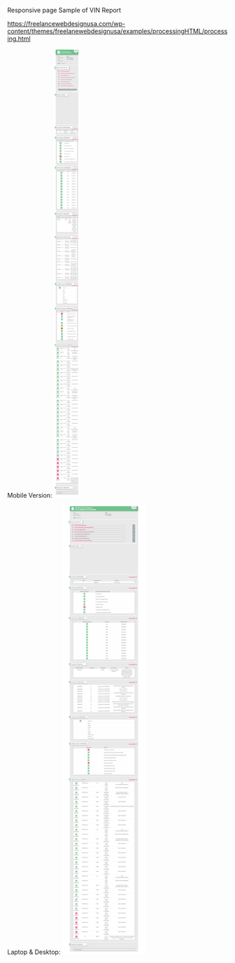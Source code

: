 Responsive page Sample of VIN Report

https://freelancewebdesignusa.com/wp-content/themes/freelanewebdesignusa/examples/processingHTML/processing.html

Mobile Version:
![Screenshot](m-screenshot.png)

Laptop & Desktop:
![Screenshot](screenshot.png)

